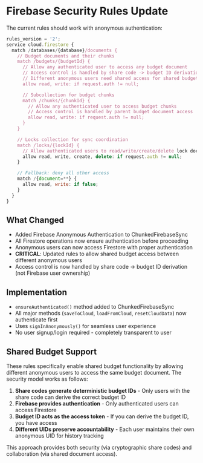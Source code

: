 # Firebase Security Rules Update

The current rules should work with anonymous authentication:

```javascript
rules_version = '2';
service cloud.firestore {
  match /databases/{database}/documents {
    // Budget documents and their chunks
    match /budgets/{budgetId} {
      // Allow any authenticated user to access any budget document
      // Access control is handled by share code -> budget ID derivation
      // Different anonymous users need shared access for shared budgets
      allow read, write: if request.auth != null;

      // Subcollection for budget chunks
      match /chunks/{chunkId} {
        // Allow any authenticated user to access budget chunks
        // Access control is handled by parent budget document access
        allow read, write: if request.auth != null;
      }
    }

    // Locks collection for sync coordination
    match /locks/{lockId} {
      // Allow authenticated users to read/write/create/delete lock documents
      allow read, write, create, delete: if request.auth != null;
    }

    // Fallback: deny all other access
    match /{document=**} {
      allow read, write: if false;
    }
  }
}
```

## What Changed

- Added Firebase Anonymous Authentication to ChunkedFirebaseSync
- All Firestore operations now ensure authentication before proceeding
- Anonymous users can now access Firestore with proper authentication
- **CRITICAL**: Updated rules to allow shared budget access between different anonymous users
- Access control is now handled by share code -> budget ID derivation (not Firebase user ownership)

## Implementation

- `ensureAuthenticated()` method added to ChunkedFirebaseSync
- All major methods (`saveToCloud`, `loadFromCloud`, `resetCloudData`) now authenticate first
- Uses `signInAnonymously()` for seamless user experience
- No user signup/login required - completely transparent to user

## Shared Budget Support

These rules specifically enable shared budget functionality by allowing different anonymous users to access the same budget document. The security model works as follows:

1. **Share codes generate deterministic budget IDs** - Only users with the share code can derive the correct budget ID
2. **Firebase provides authentication** - Only authenticated users can access Firestore
3. **Budget ID acts as the access token** - If you can derive the budget ID, you have access
4. **Different UIDs preserve accountability** - Each user maintains their own anonymous UID for history tracking

This approach provides both security (via cryptographic share codes) and collaboration (via shared document access).
